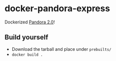 # docker-pandora-express

Dockerized [Pandora 2.0](https://www.qiniu.com/products/express)!


## Build yourself

* Download the tarball and place under `prebuilts/`
* `docker build .`
